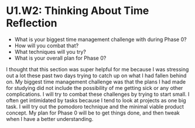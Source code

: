 # U1.W2: Thinking About Time Reflection

* What is your biggest time management challenge with during Phase 0? 
* How will you combat that? 
* What techniques will you try?
* What is your overall plan for Phase 0?

I thought that this section was super helpful for me because I was stressing out a lot these past two days trying to catch up on what I had fallen behind on. My biggest time management challenge was that the plans I had made for studying did not include the possibility of me getting sick or any other complications. I will try to combat these challenges by trying to start small. I often get intimidated by tasks because I tend to look at projects as one big task. I will try out the pomodoro technique and the minimal viable product concept. My plan for Phase 0 will be to get things done, and then tweak when I have a better understanding.